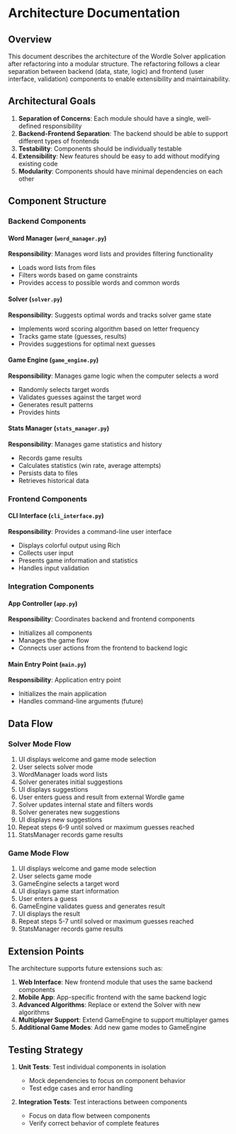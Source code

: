 # Architecture Documentation

## Overview

This document describes the architecture of the Wordle Solver application after refactoring into a modular structure. The refactoring follows a clear separation between backend (data, state, logic) and frontend (user interface, validation) components to enable extensibility and maintainability.

## Architectural Goals

1. **Separation of Concerns**: Each module should have a single, well-defined responsibility
2. **Backend-Frontend Separation**: The backend should be able to support different types of frontends
3. **Testability**: Components should be individually testable
4. **Extensibility**: New features should be easy to add without modifying existing code
5. **Modularity**: Components should have minimal dependencies on each other

## Component Structure

### Backend Components

#### Word Manager (`word_manager.py`)

**Responsibility**: Manages word lists and provides filtering functionality
- Loads word lists from files
- Filters words based on game constraints
- Provides access to possible words and common words

#### Solver (`solver.py`)

**Responsibility**: Suggests optimal words and tracks solver game state
- Implements word scoring algorithm based on letter frequency
- Tracks game state (guesses, results)
- Provides suggestions for optimal next guesses

#### Game Engine (`game_engine.py`)

**Responsibility**: Manages game logic when the computer selects a word
- Randomly selects target words
- Validates guesses against the target word
- Generates result patterns
- Provides hints

#### Stats Manager (`stats_manager.py`)

**Responsibility**: Manages game statistics and history
- Records game results
- Calculates statistics (win rate, average attempts)
- Persists data to files
- Retrieves historical data

### Frontend Components

#### CLI Interface (`cli_interface.py`)

**Responsibility**: Provides a command-line user interface
- Displays colorful output using Rich
- Collects user input
- Presents game information and statistics
- Handles input validation

### Integration Components

#### App Controller (`app.py`)

**Responsibility**: Coordinates backend and frontend components
- Initializes all components
- Manages the game flow
- Connects user actions from the frontend to backend logic

#### Main Entry Point (`main.py`)

**Responsibility**: Application entry point
- Initializes the main application
- Handles command-line arguments (future)

## Data Flow

### Solver Mode Flow

1. UI displays welcome and game mode selection
2. User selects solver mode
3. WordManager loads word lists
4. Solver generates initial suggestions
5. UI displays suggestions
6. User enters guess and result from external Wordle game
7. Solver updates internal state and filters words
8. Solver generates new suggestions
9. UI displays new suggestions
10. Repeat steps 6-9 until solved or maximum guesses reached
11. StatsManager records game results

### Game Mode Flow

1. UI displays welcome and game mode selection
2. User selects game mode
3. GameEngine selects a target word
4. UI displays game start information
5. User enters a guess
6. GameEngine validates guess and generates result
7. UI displays the result
8. Repeat steps 5-7 until solved or maximum guesses reached
9. StatsManager records game results

## Extension Points

The architecture supports future extensions such as:

1. **Web Interface**: New frontend module that uses the same backend components
2. **Mobile App**: App-specific frontend with the same backend logic
3. **Advanced Algorithms**: Replace or extend the Solver with new algorithms
4. **Multiplayer Support**: Extend GameEngine to support multiplayer games
5. **Additional Game Modes**: Add new game modes to GameEngine

## Testing Strategy

1. **Unit Tests**: Test individual components in isolation
   - Mock dependencies to focus on component behavior
   - Test edge cases and error handling

2. **Integration Tests**: Test interactions between components
   - Focus on data flow between components
   - Verify correct behavior of complete features
